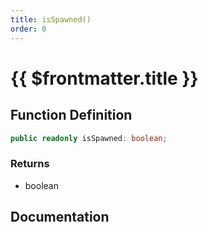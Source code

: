 ```yaml
---
title: isSpawned()
order: 0
---
```


# {{ $frontmatter.title }}

## Function Definition

```ts
public readonly isSpawned: boolean;
```

### Returns

* boolean

## Documentation

<!--@include: ./parts/isSpawned.md-->
